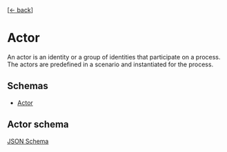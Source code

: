 [[← back](../)]

# Actor

An actor is an identity or a group of identities that participate on a process. The actors are predefined in a scenario
and instantiated for the process.

## Schemas

* [Actor](#actor-schema)

## Actor schema

[JSON Schema](schema.json#)
